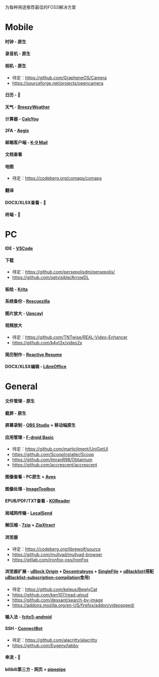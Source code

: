 为每种用途推荐最佳的FOSS解决方案
# Mobile 
#### 时钟 - 原生
#### 录音机 - 原生
#### 相机 - 原生
- 待定：https://github.com/GrapheneOS/Camera
- https://sourceforge.net/projects/opencamera
#### 日历 - 🚫
#### 天气 - [BreezyWeather](https://github.com/breezy-weather/breezy-weather)
#### 计算器 - [CalcYou](https://github.com/you-apps/CalcYou)
#### 2FA - [Aegis](https://github.com/beemdevelopment/Aegis)
#### 邮箱客户端 - [K-9 Mail](https://github.com/thunderbird/thunderbird-android)
#### 文档查看
#### 地图
- 待定：https://codeberg.org/comaps/comaps
#### 翻译
#### DOCX/XLSX查看 - 🚫
#### 终端 - 🚫
# PC
#### IDE - [VSCode](https://github.com/microsoft/vscode)
#### 下载
- 待定：https://github.com/persepolisdm/persepolis/
- https://github.com/setvisible/ArrowDL
#### 板绘 - [Krita](https://invent.kde.org/graphics/krita)
#### 系统备份 - [Rescuezilla](https://github.com/rescuezilla/rescuezilla)
#### 图片放大 - [Upscayl](https://github.com/upscayl/upscayl)
#### 视频放大
- 待定：https://github.com/TNTwise/REAL-Video-Enhancer
- https://github.com/k4yt3x/video2x
#### 简历制作 - [Reactive Resume](https://github.com/AmruthPillai/Reactive-Resume)
#### DOCX/XLSX编辑 - [LibreOffice](https://www.libreoffice.org/) 
# General
#### 文件管理 - 原生
#### 截屏 - 原生
#### 屏幕录制 - [OBS Studio](https://github.com/obsproject/obs-studio) + 移动端原生
#### 应用管理 - [F-droid Basic](https://f-droid.org/en/packages/org.fdroid.basic)
- 待定：https://github.com/marticliment/UniGetUI
- https://github.com/ScoopInstaller/Scoop 
- https://github.com/ImranR98/Obtainium
- https://github.com/accrescent/accrescent
#### 图像查看 - PC原生 + [Aves](https://github.com/deckerst/aves)
#### 图像处理 - [ImageToolbox](https://github.com/T8RIN/ImageToolbox)
#### EPUB/PDF/TXT查看 - [KOReader](https://github.com/koreader/koreader/releases)
#### 局域网传输 - [LocalSend](https://github.com/localsend/localsend)
#### 解压缩 - [7zip](https://github.com/ip7z/7zip) + [ZipXtract](https://github.com/WirelessAlien/ZipXtract)
#### 浏览器
- 待定：https://codeberg.org/librewolf/source
- https://github.com/mullvad/mullvad-browser
- https://gitlab.com/ironfox-oss/IronFox
#### 浏览器扩展 - [uBlock Origin](https://github.com/gorhill/uBlock) + [Decentraleyes](https://git.synz.io/Synzvato/decentraleyes) + [SingleFile](https://github.com/gildas-lormeau/SingleFile) + [uBlacklist](https://github.com/iorate/ublacklist)(搭配[uBlacklist-subscription-compilation](https://github.com/eallion/uBlacklist-subscription-compilation)食用)
- 待定：https://github.com/keleus/BewlyCat
- https://github.com/ken107/read-aloud
- https://github.com/dessant/search-by-image
- https://addons.mozilla.org/en-US/firefox/addon/videospeed/
#### 输入法 - [fcitx5-android](https://f-droid.org/packages/org.fcitx.fcitx5.android/)
#### SSH - [ConnectBot](https://github.com/connectbot/connectbot)
- 待定：https://github.com/alacritty/alacritty
- https://github.com/Eugeny/tabby
#### 串流 - 🚫
#### bilibili第三方 - 网页 + [pipepipe](https://github.com/InfinityLoop1308/PipePipe)